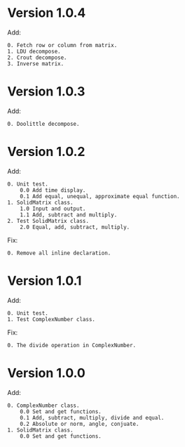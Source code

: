 # Version 1.0.4

Add:

    0. Fetch row or column from matrix.
    1. LDU decompose.
    2. Crout decompose.
    3. Inverse matrix.

# Version 1.0.3

Add:

    0. Doolittle decompose.

# Version 1.0.2

Add:

    0. Unit test.
        0.0 Add time display.
        0.1 Add equal, unequal, approximate equal function.
    1. SolidMatrix class.
        1.0 Input and output.
        1.1 Add, subtract and multiply.
    2. Test SolidMatrix class.
        2.0 Equal, add, subtract, multiply.

Fix:

    0. Remove all inline declaration.

# Version 1.0.1

Add:

    0. Unit test.
    1. Test ComplexNumber class.

Fix:

    0. The divide operation in ComplexNumber.

# Version 1.0.0

Add:

    0. ComplexNumber class.
        0.0 Set and get functions.
        0.1 Add, subtract, multiply, divide and equal.
        0.2 Absolute or norm, angle, conjuate.
    1. SolidMatrix class.
        0.0 Set and get functions.

